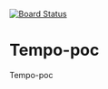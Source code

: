 [![Board Status](https://dev.azure.com/FundamentalOrganization/2b79a68b-0168-474f-837e-f72b769e24c9/9185b355-63b9-4065-af84-ac97ac020f47/_apis/work/boardbadge/cabac28c-fc1e-4c75-a9f7-8a18760d25c6)](https://dev.azure.com/FundamentalOrganization/2b79a68b-0168-474f-837e-f72b769e24c9/_boards/board/t/9185b355-63b9-4065-af84-ac97ac020f47/Microsoft.RequirementCategory)
# Tempo-poc
Tempo-poc
